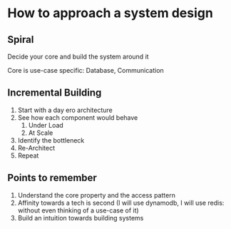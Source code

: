 # How to approach a system design

## Spiral

Decide your core and build the system around it

Core is use-case specific: Database, Communication

## Incremental Building

1. Start with a day ero architecture
2. See how each component would behave
   1. Under Load
   2. At Scale
3. Identify the bottleneck
4. Re-Architect
5. Repeat

## Points to remember

1. Understand the core property and the access pattern
2. Affinity towards a tech is second (I will use dynamodb, I will use redis: without even thinking of a use-case of it)
3. Build an intuition towards building systems
